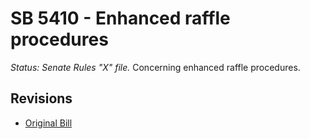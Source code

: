 # SB 5410 - Enhanced raffle procedures
*Status: Senate Rules "X" file.*
Concerning enhanced raffle procedures.

## Revisions
* [Original Bill](1/)